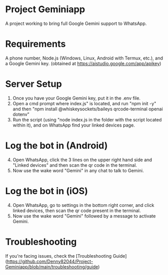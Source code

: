 # Project Geminiapp

A project working to bring full Google Gemini support to WhatsApp.

# Requirements
A phone number, Node.js (Windows, Linux, Android with Termux, etc.), and a Google Gemini key. (obtained at https://aistudio.google.com/app/apikey)

# Server Setup
1. Once you have your Google Gemini key, put it in the .env file.
2. Open a cmd prompt where index.js" is located, and run "npm init -y" and then
"npm install @whiskeysockets/baileys qrcode-terminal openai dotenv"
3. Run the script (using "node index.js in the folder with the script located within it), and on WhatsApp find your linked devices page.

# Log the bot in (Android)
4. Open WhatsApp, click the 3 lines on the upper right hand side and "Linked devices" and then scan the qr code in the terminal.
5. Now use the wake word "Gemini" in any chat to talk to Gemini.
# Log the bot in (iOS)
4. Open WhatsApp, go to settings in the bottom right corner, and click linked devices, then scan the qr code present in the terminal.
5. Now use the wake word "Gemini" followed by a message to activate Gemini.

# Troubleshooting
If you're facing issues, check the [Troubleshooting Guide] (https://github.com/Denny82044/Project-Geminiapp/blob/main/troubleshooting/guide)
